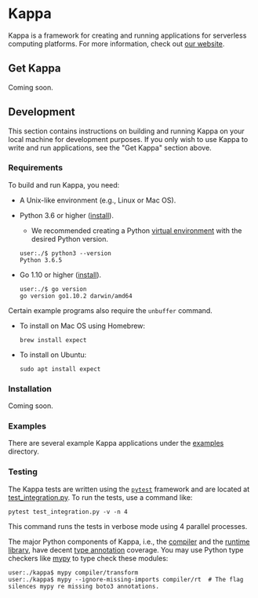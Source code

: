 # Kappa

Kappa is a framework for creating and running applications for serverless
computing platforms.  For more information, check out
[our website](http://kappa.cs.berkeley.edu/).

## Get Kappa

Coming soon.

## Development

This section contains instructions on building and running Kappa on your local machine for development purposes.
If you only wish to use Kappa to write and run applications, see the "Get Kappa" section above.

### Requirements

To build and run Kappa, you need:

- A Unix-like environment (e.g., Linux or Mac OS).
- Python 3.6 or higher ([install](https://www.python.org/downloads/)).
  - We recommended creating a Python
    [virtual environment](http://docs.python-guide.org/en/latest/dev/virtualenvs/)
    with the desired Python version.

  ```console
  user:./$ python3 --version
  Python 3.6.5
  ```
- Go 1.10 or higher ([install](https://golang.org/doc/install)).
  ```console
  user:./$ go version
  go version go1.10.2 darwin/amd64
  ```

Certain example programs also require the `unbuffer` command.

- To install on Mac OS using Homebrew:
  ```
  brew install expect
  ```
- To install on Ubuntu:
  ```
  sudo apt install expect
  ```

### Installation

Coming soon.

### Examples

There are several example Kappa applications under the [examples](examples) directory.

### Testing

The Kappa tests are written using the [`pytest`](https://docs.pytest.org/en/latest/) framework and are located at
[test_integration.py](test_integration.py).  To run the tests, use a command like:
```
pytest test_integration.py -v -n 4
```
This command runs the tests in verbose mode using 4 parallel processes.

The major Python components of Kappa, i.e., the [compiler](compiler/transform) and the [runtime library](compiler/rt),
have decent [type annotation](https://www.python.org/dev/peps/pep-0484) coverage.  You may use Python type checkers like
[mypy](http://mypy-lang.org/) to type check these modules:
```console
user:./kappa$ mypy compiler/transform
user:./kappa$ mypy --ignore-missing-imports compiler/rt  # The flag silences mypy re missing boto3 annotations.
```
